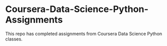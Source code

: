 # Coursera-Data-Science-Python-Assignments
This repo has completed assignments from Coursera Data Science Python classes.

